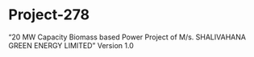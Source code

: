 # Project-278
“20 MW Capacity Biomass based Power Project of M/s. SHALIVAHANA GREEN ENERGY LIMITED” Version 1.0
